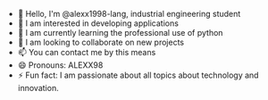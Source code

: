 - 👋 Hello, I'm @alexx1998-lang, industrial engineering student
- 👀 I am interested in developing applications
- 🌱 I am currently learning the professional use of python
- 💞️ I am looking to collaborate on new projects
- 📫 You can contact me by this means 
- 😄 Pronouns: ALEXX98
- ⚡ Fun fact: I am passionate about all topics about technology and innovation.

<!---
alexx1998-lang/alexx1998-lang is a ✨ special ✨ repository because its `README.md` (this file) appears on your GitHub profile.
You can click the Preview link to take a look at your changes.
--->
